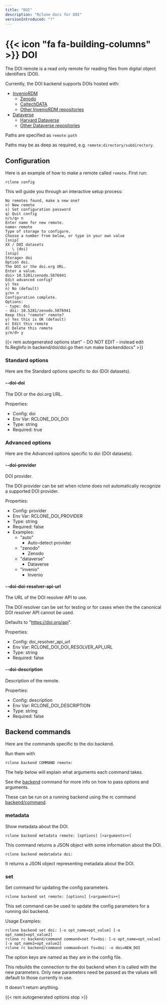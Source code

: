 ```yaml
---
title: "DOI"
description: "Rclone docs for DOI"
versionIntroduced: "?"
---
```


# {{< icon "fa fa-building-columns" >}} DOI

The DOI remote is a read only remote for reading files from digital object
identifiers (DOI).

Currently, the DOI backend supports DOIs hosted with:

- [InvenioRDM](https://inveniosoftware.org/products/rdm/)
  - [Zenodo](https://zenodo.org)
  - [CaltechDATA](https://data.caltech.edu)
  - [Other InvenioRDM repositories](https://inveniosoftware.org/showcase/)
- [Dataverse](https://dataverse.org)
  - [Harvard Dataverse](https://dataverse.harvard.edu)
  - [Other Dataverse repositories](https://dataverse.org/installations)

Paths are specified as `remote:path`

Paths may be as deep as required, e.g. `remote:directory/subdirectory`.

## Configuration

Here is an example of how to make a remote called `remote`.  First run:

```console
rclone config
```

This will guide you through an interactive setup process:

```text
No remotes found, make a new one?
n) New remote
s) Set configuration password
q) Quit config
n/s/q> n
Enter name for new remote.
name> remote
Type of storage to configure.
Choose a number from below, or type in your own value
[snip]
XX / DOI datasets
   \ (doi)
[snip]
Storage> doi
Option doi.
The DOI or the doi.org URL.
Enter a value.
doi> 10.5281/zenodo.5876941
Edit advanced config?
y) Yes
n) No (default)
y/n> n
Configuration complete.
Options:
- type: doi
- doi: 10.5281/zenodo.5876941
Keep this "remote" remote?
y) Yes this is OK (default)
e) Edit this remote
d) Delete this remote
y/e/d> y
```

{{< rem autogenerated options start" - DO NOT EDIT - instead edit fs.RegInfo in backend/doi/doi.go then run make backenddocs" >}}
### Standard options

Here are the Standard options specific to doi (DOI datasets).

#### --doi-doi

The DOI or the doi.org URL.

Properties:

- Config:      doi
- Env Var:     RCLONE_DOI_DOI
- Type:        string
- Required:    true

### Advanced options

Here are the Advanced options specific to doi (DOI datasets).

#### --doi-provider

DOI provider.

The DOI provider can be set when rclone does not automatically recognize a supported DOI provider.

Properties:

- Config:      provider
- Env Var:     RCLONE_DOI_PROVIDER
- Type:        string
- Required:    false
- Examples:
    - "auto"
        - Auto-detect provider
    - "zenodo"
        - Zenodo
    - "dataverse"
        - Dataverse
    - "invenio"
        - Invenio

#### --doi-doi-resolver-api-url

The URL of the DOI resolver API to use.

The DOI resolver can be set for testing or for cases when the the canonical DOI resolver API cannot be used.

Defaults to "https://doi.org/api".

Properties:

- Config:      doi_resolver_api_url
- Env Var:     RCLONE_DOI_DOI_RESOLVER_API_URL
- Type:        string
- Required:    false

#### --doi-description

Description of the remote.

Properties:

- Config:      description
- Env Var:     RCLONE_DOI_DESCRIPTION
- Type:        string
- Required:    false

## Backend commands

Here are the commands specific to the doi backend.

Run them with

    rclone backend COMMAND remote:

The help below will explain what arguments each command takes.

See the [backend](/commands/rclone_backend/) command for more
info on how to pass options and arguments.

These can be run on a running backend using the rc command
[backend/command](/rc/#backend-command).

### metadata

Show metadata about the DOI.

    rclone backend metadata remote: [options] [<arguments>+]

This command returns a JSON object with some information about the DOI.

    rclone backend medatadata doi: 

It returns a JSON object representing metadata about the DOI.


### set

Set command for updating the config parameters.

    rclone backend set remote: [options] [<arguments>+]

This set command can be used to update the config parameters
for a running doi backend.

Usage Examples:

    rclone backend set doi: [-o opt_name=opt_value] [-o opt_name2=opt_value2]
    rclone rc backend/command command=set fs=doi: [-o opt_name=opt_value] [-o opt_name2=opt_value2]
    rclone rc backend/command command=set fs=doi: -o doi=NEW_DOI

The option keys are named as they are in the config file.

This rebuilds the connection to the doi backend when it is called with
the new parameters. Only new parameters need be passed as the values
will default to those currently in use.

It doesn't return anything.


{{< rem autogenerated options stop >}}
